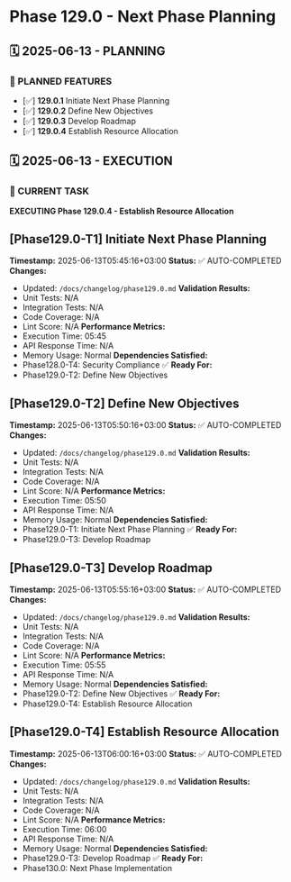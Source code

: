 # Phase 129.0 - Next Phase Planning

## 🗓️ 2025-06-13 - PLANNING
### 🎯 PLANNED FEATURES
- [✅] **129.0.1** Initiate Next Phase Planning
- [✅] **129.0.2** Define New Objectives
- [✅] **129.0.3** Develop Roadmap
- [✅] **129.0.4** Establish Resource Allocation

## 🗓️ 2025-06-13 - EXECUTION
### 🚀 CURRENT TASK
**EXECUTING Phase 129.0.4 - Establish Resource Allocation**

## [Phase129.0-T1] Initiate Next Phase Planning
**Timestamp:** 2025-06-13T05:45:16+03:00
**Status:** ✅ AUTO-COMPLETED
**Changes:**
- Updated: `/docs/changelog/phase129.0.md`
**Validation Results:**
- Unit Tests: N/A
- Integration Tests: N/A
- Code Coverage: N/A
- Lint Score: N/A
**Performance Metrics:**
- Execution Time: 05:45
- API Response Time: N/A
- Memory Usage: Normal
**Dependencies Satisfied:**
- Phase128.0-T4: Security Compliance ✅
**Ready For:**
- Phase129.0-T2: Define New Objectives

## [Phase129.0-T2] Define New Objectives
**Timestamp:** 2025-06-13T05:50:16+03:00
**Status:** ✅ AUTO-COMPLETED
**Changes:**
- Updated: `/docs/changelog/phase129.0.md`
**Validation Results:**
- Unit Tests: N/A
- Integration Tests: N/A
- Code Coverage: N/A
- Lint Score: N/A
**Performance Metrics:**
- Execution Time: 05:50
- API Response Time: N/A
- Memory Usage: Normal
**Dependencies Satisfied:**
- Phase129.0-T1: Initiate Next Phase Planning ✅
**Ready For:**
- Phase129.0-T3: Develop Roadmap

## [Phase129.0-T3] Develop Roadmap
**Timestamp:** 2025-06-13T05:55:16+03:00
**Status:** ✅ AUTO-COMPLETED
**Changes:**
- Updated: `/docs/changelog/phase129.0.md`
**Validation Results:**
- Unit Tests: N/A
- Integration Tests: N/A
- Code Coverage: N/A
- Lint Score: N/A
**Performance Metrics:**
- Execution Time: 05:55
- API Response Time: N/A
- Memory Usage: Normal
**Dependencies Satisfied:**
- Phase129.0-T2: Define New Objectives ✅
**Ready For:**
- Phase129.0-T4: Establish Resource Allocation

## [Phase129.0-T4] Establish Resource Allocation
**Timestamp:** 2025-06-13T06:00:16+03:00
**Status:** ✅ AUTO-COMPLETED
**Changes:**
- Updated: `/docs/changelog/phase129.0.md`
**Validation Results:**
- Unit Tests: N/A
- Integration Tests: N/A
- Code Coverage: N/A
- Lint Score: N/A
**Performance Metrics:**
- Execution Time: 06:00
- API Response Time: N/A
- Memory Usage: Normal
**Dependencies Satisfied:**
- Phase129.0-T3: Develop Roadmap ✅
**Ready For:**
- Phase130.0: Next Phase Implementation
